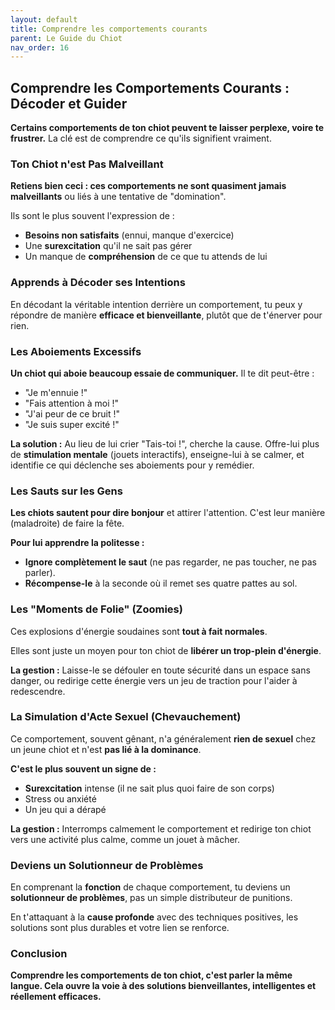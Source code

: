 ```yaml
---
layout: default
title: Comprendre les comportements courants
parent: Le Guide du Chiot
nav_order: 16
---
```


## **Comprendre les Comportements Courants : Décoder et Guider**

**Certains comportements de ton chiot peuvent te laisser perplexe, voire te frustrer.** La clé est de comprendre ce qu'ils signifient vraiment.

### **Ton Chiot n'est Pas Malveillant**

**Retiens bien ceci : ces comportements ne sont quasiment jamais malveillants** ou liés à une tentative de "domination".

Ils sont le plus souvent l'expression de :
- **Besoins non satisfaits** (ennui, manque d'exercice)
- Une **surexcitation** qu'il ne sait pas gérer
- Un manque de **compréhension** de ce que tu attends de lui

### **Apprends à Décoder ses Intentions**

En décodant la véritable intention derrière un comportement, tu peux y répondre de manière **efficace et bienveillante**, plutôt que de t'énerver pour rien.

### **Les Aboiements Excessifs**

**Un chiot qui aboie beaucoup essaie de communiquer.** Il te dit peut-être :
- "Je m'ennuie !"
- "Fais attention à moi !"
- "J'ai peur de ce bruit !"
- "Je suis super excité !"

**La solution :** Au lieu de lui crier "Tais-toi !", cherche la cause. Offre-lui plus de **stimulation mentale** (jouets interactifs), enseigne-lui à se calmer, et identifie ce qui déclenche ses aboiements pour y remédier.

### **Les Sauts sur les Gens**

**Les chiots sautent pour dire bonjour** et attirer l'attention. C'est leur manière (maladroite) de faire la fête.

**Pour lui apprendre la politesse :**
- **Ignore complètement le saut** (ne pas regarder, ne pas toucher, ne pas parler).
- **Récompense-le** à la seconde où il remet ses quatre pattes au sol.

### **Les "Moments de Folie" (Zoomies)**

Ces explosions d'énergie soudaines sont **tout à fait normales**.

Elles sont juste un moyen pour ton chiot de **libérer un trop-plein d'énergie**.

**La gestion :** Laisse-le se défouler en toute sécurité dans un espace sans danger, ou redirige cette énergie vers un jeu de traction pour l'aider à redescendre.

### **La Simulation d'Acte Sexuel (Chevauchement)**

Ce comportement, souvent gênant, n'a généralement **rien de sexuel** chez un jeune chiot et n'est **pas lié à la dominance**.

**C'est le plus souvent un signe de :**
- **Surexcitation** intense (il ne sait plus quoi faire de son corps)
- Stress ou anxiété
- Un jeu qui a dérapé

**La gestion :** Interromps calmement le comportement et redirige ton chiot vers une activité plus calme, comme un jouet à mâcher.

### **Deviens un Solutionneur de Problèmes**

En comprenant la **fonction** de chaque comportement, tu deviens un **solutionneur de problèmes**, pas un simple distributeur de punitions.

En t'attaquant à la **cause profonde** avec des techniques positives, les solutions sont plus durables et votre lien se renforce.

### **Conclusion**

**Comprendre les comportements de ton chiot, c'est parler la même langue. Cela ouvre la voie à des solutions bienveillantes, intelligentes et réellement efficaces.** 